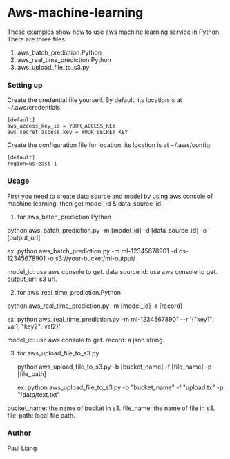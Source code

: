 # Aws-machine-learning

These examples show how to use aws machine learning service in Python. There are three files:

1. aws_batch_prediction.Python
2. aws_real_time_prediction.Python
3. aws_upload_file_to_s3.py

### Setting up

Create the credential file yourself. By default, its location is at ~/.aws/credentials:

    [default]
    aws_access_key_id = YOUR_ACCESS_KEY
    aws_secret_access_key = YOUR_SECRET_KEY

Create the configuration file for location, its location is at ~/.aws/config:

    [default]
    region=us-east-1

### Usage

First you need to create data source and model by using aws console of machine learning, then get model_id & data_source_id.

1. for aws_batch_prediction.Python

python aws_batch_prediction.py -m [model_id] -d [data_source_id] -o [output_url]

ex: python aws_batch_prediction.py -m ml-12345678901 -d ds-12345678901 -o s3://your-bucket/ml-output/

model_id: use aws console to get.
data source id: use aws console to get.
output_url: s3 url.


2. for aws_real_time_prediction.Python

python aws_real_time_prediction.py -m [model_id] -r [record]

ex: python aws_real_time_prediction.py -m ml-12345678901 --r '{"key1": val1, "key2": val2}'

model_id: use aws console to get.
record: a json string.


3. for aws_upload_file_to_s3.py

    python aws_upload_file_to_s3.py -b [bucket_name] -f [file_name] -p [file_path]

    ex: python aws_upload_file_to_s3.py -b "bucket_name" -f "upload.tx" -p "/data/text.txt"

bucket_name: the name of bucket in s3.
file_name: the name of file in s3.
file_path: local file path.

### Author

Paul Liang

